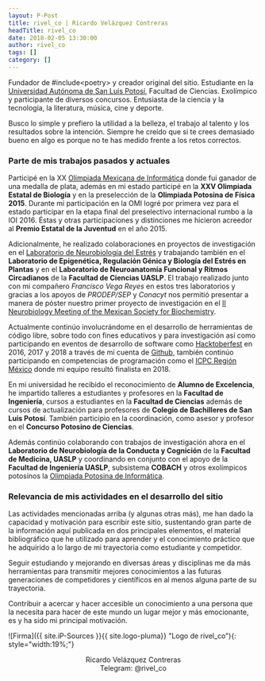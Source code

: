 ```yaml
---
layout: P-Post
title: rivel_co | Ricardo Velázquez Contreras
headTitle: rivel_co
date: 2018-02-05 13:30:00
author: rivel_co
tags: []
category: []
---
```


Fundador de \#include&lt;<span>poetry</span>&gt; y creador original del sitio. Estudiante en la [Universidad Autónoma de San Luis Potosí](http://www.uaslp.mx/ "Sitio web UASLP"), Facultad de Ciencias. Exolímpico y participante de diversos concursos. Entusiasta de la ciencia y la tecnología, la literatura, música, cine y deporte.

Busco lo simple y prefiero la utilidad a la belleza, el trabajo al talento y los resultados sobre la intención. Siempre he creído que si te crees demasiado bueno en algo es porque no te has medido frente a los retos correctos.

### Parte de mis trabajos pasados y actuales

Participé en la XX [Olimpiada Mexicana de Informática](http://www.olimpiadadeinformatica.org.mx/OMI/OMI/Inicio.aspx "Sitio web OMI") donde fui ganador de una medalla de plata, además en mi estado participé en la **XXV Olimpiada Estatal de Biología** y en la preselección de la **Olimpiada Potosina de Física 2015**. Durante mi participación en la OMI logré por primera vez para el estado participar en la etapa final del preselectivo internacional rumbo a la IOI 2016. Éstas y otras participaciones y distinciones me hicieron acreedor al **Premio Estatal de la Juventud** en el año 2015. 

Adicionalmente, he realizado colaboraciones en proyectos de investigación en el [Laboratorio de Neurobiología del Estrés](https://www.marcoatzori.org/ "Neurobiology of Stress") y trabajando también en el **Laboratorio de Epigenética, Regulación Génica y Biología del Estrés en Plantas** y en el **Laboratorio de Neuroanatomía Funcional y Ritmos Circadianos** de la **Facultad de Ciencias UASLP**. El trabajo realizado junto con mi compañero *Francisco Vega Reyes* en estos tres laboratorios y gracias a los apoyos de *PRODEP/SEP* y *Conacyt* nos permitió presentar a manera de póster nuestro primer proyecto de investigación en el [II Neurobiology Meeting of the Mexican Society for Biochemistry](http://smb.org.mx/ii-congreso-neurobiologia/ "Sociedad Mexicana de Bioquímica").

Actualmente continúo involucrándome en el desarrollo de herramientas de código libre, sobre todo con fines educativos y para investigación así como participando en eventos de desarrollo de software como [Hacktoberfest](https://hacktoberfest.digitalocean.com/ "Hacktoberfest") en 2016, 2017 y 2018 a través de mi cuenta de [Github](https://github.com/Include-Poetry), también continúo participando en competencias de programación como el [ICPC Región México](https://blogs.iteso.mx/acm/ "ACM ITESO") donde mi equipo resultó finalista en 2018.

En mi universidad he recibido el reconocimiento de **Alumno de Excelencia**, he impartido talleres a estudiantes y profesores en la **Facultad de Ingeniería**, cursos a estudiantes en la **Facultad de Ciencias** además de cursos de actualización para profesores de **Colegio de Bachilleres de San Luis Potosí**. También participio en la coordinación, como asesor y profesor en el **Concurso Potosino de Ciencias**. 

Además continúo colaborando con trabajos de investigación ahora en el **Laboratorio de Neurobiología de la Conducta y Cognición** de la **Facultad de Medicina, UASLP** y coordinando en conjunto con el apoyo de la **Facultad de Ingeniería UASLP**, subsistema **COBACH** y otros exolímpicos potosinos la [Olimpiada Potosina de Informática](https://olimpiada-potosina-de-informatica.github.io/ "Sitio web oficial de la OPI").

### Relevancia de mis actividades en el desarrollo del sitio

Las actividades mencionadas arriba (y algunas otras más), me han dado la capacidad y motivación para escribir este sitio, sustentando gran parte de la información aquí publicada en dos principales elementos, el material bibliográfico que he utilizado para aprender y el conocimiento práctico que he adquirido a lo largo de mi trayectoria como estudiante y competidor.

Seguir estudiando y mejorando en diversas áreas y disciplinas me da más herramientas para transmitir mejores conocimientos a las futuras generaciones de competidores y científicos en al menos alguna parte de su trayectoria.

Contribuir a acercar y hacer accesible un conocimiento a una persona que la necesita para hacer de este mundo un lugar mejor y más emocionante, es y ha sido mi principal motivación.

![Firma]({{ site.iP-Sources }}{{ site.logo-pluma}} "Logo de rivel_co"){: style="width:19%;"}

<p style="text-align: center;">
    <span>Ricardo Velázquez Contreras</span> <br>
    Telegram: @rivel_co
</p>
